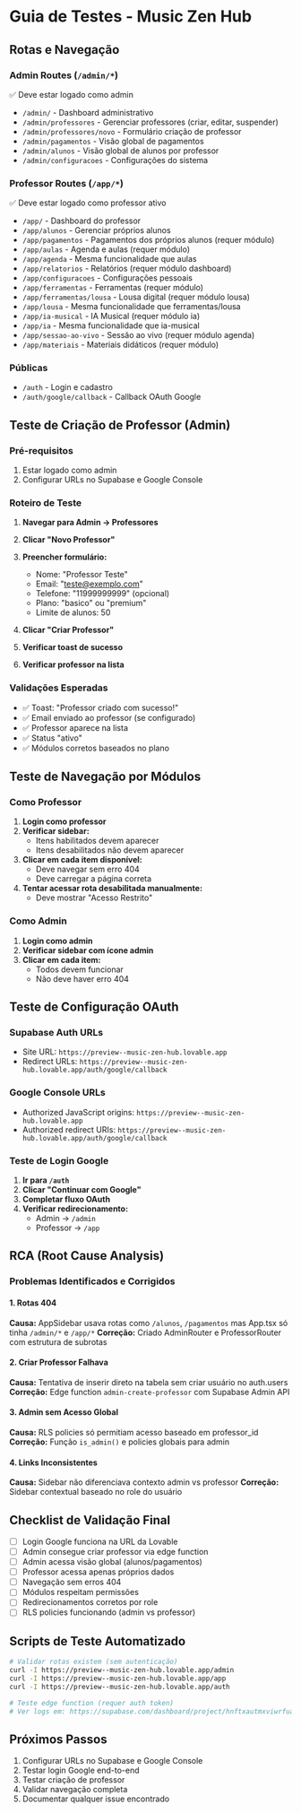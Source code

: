# Guia de Testes - Music Zen Hub

## Rotas e Navegação

### **Admin Routes** (`/admin/*`)
✅ Deve estar logado como admin

- `/admin/` - Dashboard administrativo
- `/admin/professores` - Gerenciar professores (criar, editar, suspender)
- `/admin/professores/novo` - Formulário criação de professor
- `/admin/pagamentos` - Visão global de pagamentos
- `/admin/alunos` - Visão global de alunos por professor
- `/admin/configuracoes` - Configurações do sistema

### **Professor Routes** (`/app/*`)
✅ Deve estar logado como professor ativo

- `/app/` - Dashboard do professor
- `/app/alunos` - Gerenciar próprios alunos
- `/app/pagamentos` - Pagamentos dos próprios alunos (requer módulo)
- `/app/aulas` - Agenda e aulas (requer módulo)
- `/app/agenda` - Mesma funcionalidade que aulas
- `/app/relatorios` - Relatórios (requer módulo dashboard)
- `/app/configuracoes` - Configurações pessoais
- `/app/ferramentas` - Ferramentas (requer módulo)
- `/app/ferramentas/lousa` - Lousa digital (requer módulo lousa)
- `/app/lousa` - Mesma funcionalidade que ferramentas/lousa
- `/app/ia-musical` - IA Musical (requer módulo ia)
- `/app/ia` - Mesma funcionalidade que ia-musical
- `/app/sessao-ao-vivo` - Sessão ao vivo (requer módulo agenda)
- `/app/materiais` - Materiais didáticos (requer módulo)

### **Públicas**
- `/auth` - Login e cadastro
- `/auth/google/callback` - Callback OAuth Google

## Teste de Criação de Professor (Admin)

### Pré-requisitos
1. Estar logado como admin
2. Configurar URLs no Supabase e Google Console

### Roteiro de Teste
1. **Navegar para Admin → Professores**
2. **Clicar "Novo Professor"**
3. **Preencher formulário:**
   - Nome: "Professor Teste"
   - Email: "teste@exemplo.com"
   - Telefone: "11999999999" (opcional)
   - Plano: "basico" ou "premium"
   - Limite de alunos: 50

4. **Clicar "Criar Professor"**
5. **Verificar toast de sucesso**
6. **Verificar professor na lista**

### Validações Esperadas
- ✅ Toast: "Professor criado com sucesso!"
- ✅ Email enviado ao professor (se configurado)
- ✅ Professor aparece na lista
- ✅ Status "ativo"
- ✅ Módulos corretos baseados no plano

## Teste de Navegação por Módulos

### Como Professor
1. **Login como professor**
2. **Verificar sidebar:**
   - Itens habilitados devem aparecer
   - Itens desabilitados não devem aparecer
3. **Clicar em cada item disponível:**
   - Deve navegar sem erro 404
   - Deve carregar a página correta
4. **Tentar acessar rota desabilitada manualmente:**
   - Deve mostrar "Acesso Restrito"

### Como Admin
1. **Login como admin**
2. **Verificar sidebar com ícone admin**
3. **Clicar em cada item:**
   - Todos devem funcionar
   - Não deve haver erro 404

## Teste de Configuração OAuth

### Supabase Auth URLs
- Site URL: `https://preview--music-zen-hub.lovable.app`
- Redirect URLs: `https://preview--music-zen-hub.lovable.app/auth/google/callback`

### Google Console URLs
- Authorized JavaScript origins: `https://preview--music-zen-hub.lovable.app`
- Authorized redirect URIs: `https://preview--music-zen-hub.lovable.app/auth/google/callback`

### Teste de Login Google
1. **Ir para `/auth`**
2. **Clicar "Continuar com Google"**
3. **Completar fluxo OAuth**
4. **Verificar redirecionamento:**
   - Admin → `/admin`
   - Professor → `/app`

## RCA (Root Cause Analysis)

### Problemas Identificados e Corrigidos

#### 1. **Rotas 404**
**Causa:** AppSidebar usava rotas como `/alunos`, `/pagamentos` mas App.tsx só tinha `/admin/*` e `/app/*`
**Correção:** Criado AdminRouter e ProfessorRouter com estrutura de subrotas

#### 2. **Criar Professor Falhava**
**Causa:** Tentativa de inserir direto na tabela sem criar usuário no auth.users
**Correção:** Edge function `admin-create-professor` com Supabase Admin API

#### 3. **Admin sem Acesso Global**
**Causa:** RLS policies só permitiam acesso baseado em professor_id
**Correção:** Função `is_admin()` e policies globais para admin

#### 4. **Links Inconsistentes**
**Causa:** Sidebar não diferenciava contexto admin vs professor
**Correção:** Sidebar contextual baseado no role do usuário

## Checklist de Validação Final

- [ ] Login Google funciona na URL da Lovable
- [ ] Admin consegue criar professor via edge function
- [ ] Admin acessa visão global (alunos/pagamentos)
- [ ] Professor acessa apenas próprios dados
- [ ] Navegação sem erros 404
- [ ] Módulos respeitam permissões
- [ ] Redirecionamentos corretos por role
- [ ] RLS policies funcionando (admin vs professor)

## Scripts de Teste Automatizado

```bash
# Validar rotas existem (sem autenticação)
curl -I https://preview--music-zen-hub.lovable.app/admin
curl -I https://preview--music-zen-hub.lovable.app/app
curl -I https://preview--music-zen-hub.lovable.app/auth

# Teste edge function (requer auth token)
# Ver logs em: https://supabase.com/dashboard/project/hnftxautmxviwrfuaosu/functions/admin-create-professor/logs
```

## Próximos Passos
1. Configurar URLs no Supabase e Google Console
2. Testar login Google end-to-end
3. Testar criação de professor
4. Validar navegação completa
5. Documentar qualquer issue encontrado